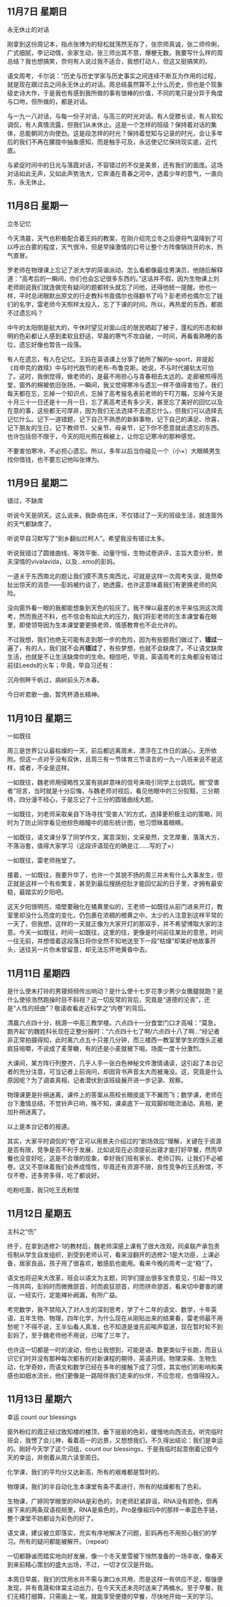 ## 11月7日 星期日

永无休止的对话

刚拿到这份周记本，指点张博为的轻松就荡然无存了，张宗师真诚，张二师伶俐，广式细腻，李记动情，余家生动，张三师出其不意，爆梗无数。我要写什么样的周总结？我也想搞笑，奈何有人说过我不适合，我想打动人，但这又挺搞笑的。

语文周考，卡尔说：“历史与历史学家与历史事实之间连续不断互为作用的过程，就是现在跟过去之间永无休止的对话。周总结虽然算不上什么历史，但也是个现象级史诗大作，于是我也有感到我所做的事有很棒的价值，不同的笔只是分异于角度与口吻，但所做的，都是对话。

与一九一八对话，与每一份子对话，与高三的时光对话。有人促膝长谈，有人软松调侃，有人真情流露，但我们从未休止。这是一个怎样的班级？保持着对话的集体，总能朝同方向使劲。这是段怎样的时光？保持着觉知与记录的时光，会让多年后的我们不再在朦胧中抽象感知，而是触手可及，永远使记忆保持现实底，近代底。

与紧促时间中的日光与落霞对话，不容错过的不仅是美景，还有我们的面庞。这场对话如此无声，又如此声势浩大，它奔涌在青春之河中，透着少年的意气，一直向东，永无休止。

## 11月8日 星期一

立冬记忆

今天清晨，天气也积极配合着王妈的教案，在刚介绍完立冬之后便将气温降到了可以呼出白雾的程度，天气很冷，但是早操激情的口号让整个方阵像锅烧开的水，热气直冒。

罗老师在物理课上忘记了浙大学的简谐派动，怎么看都像最佳男演员，他随后解释道：“高考后的一瞬间，你们也会忘记很多东西的。”这话并不假，因为生物课上刘老师刚说我们就连做完有疑问的题都转头就忘了问他，还得他统一提醒。他也一样，平时总闭眼默出原文的行走教科书竟偶尔也得翻书了吗？彭老师也偶尔忘了娃们的名字，雷老师今天照样太投入，忘了下课的时间。所以，再热爱的东西，都抵不过遗忘吗？

中午的太阳倒是挺大的，午休时望见对面山庄的居民晒起了被子，蓬松的形态和鲜明的色彩都让人感到柔软且舒适，早晨的寒气不攻自破，一时间，再看看熟睡的各位，遗忘好像也暂告一段落。

有人在遗忘，有人在记忆。王妈在英语课上分享了她所了解的e-sport，并提起《肖申克的救赎》中与时代脱节的老布-布鲁克斯。她说，不与时代接轨太可怕了。这时，我倒觉得，做老师的，是最不用担心与青春相去太远的。走廊被照得亮堂，窗外的棉被依旧张扬，一瞬间，我又觉得寒冷与遗忘一样不值得害怕了。我们每天都在忘，忘掉一个知识点，忘掉了高考报名表前老师的干叮万瞩，忘掉今天是十月三十一日还是十一月一日，忘了离高考还有多少天，甚至忘了美好的回忆以及在意的事，这些都无可厚非，因为我们无法选择不去遗忘什么，但我们可以选择去记忆什么。记下一道错题，记下自己不熟悉的新鲜事物，记下自己的满足、欣喜，记下朋友的生日，记下教师节、父亲节、母亲节，记下你不愿意就此遗忘的东西。也许包括但不限于，今天的阳光照在棉被上，让你忘记寒冷的那种感觉。

不要害怕寒冷，不必担心遗忘。所以，多年以后当你碰见一个（小×）大眼睛男生找你借钱，也不要忘记他叫张博为。

## 11月9日 星期二

错过，不缺席

听说今天是阴天。这么说来，我卧病在床，不仅错过了一天的班级生活，就连窗外的天气都缺席了。

听说早自习默写了“到乡翻似烂柯人”。希望我没有错过太多。

听说我错过了圆锥曲线、等效平衡、动量守恒，生物试卷讲评，主旨大意分析，景夫深情的vivalavida，以及…emo的彭妈。

一道关于东西南北的题让我们摸不清东南西北，可就是这样一次周考失误，竟然牵扯出惊天的消息——彭妈被约谈了，她透露，也许这意味着我们有更换老师的风险。

没向窗外看一眼的我都能想象到天色的铅灰了。我不惮以最差的水平来估测这次周考，然而我还不料，也不信会有如此大的压力，我们将彭老师的生本课堂看在眼里，即使领导因为生本课堂要更换老师，情感教育也不会允许的。

不过我想，我们也绝无可能有走到那一步的危险，因为有些题我们做过了，**错过**一遍了，有的人，我们就不会再**错过**了，有些梦想，也就不会缺席了。不让语文缺席生活，也就是不让生活缺席你的生命。相信吧，毕竟，英语周考的主角都没有错过前往Leeds的火车；毕竟，早自习还有：

沉舟侧畔千帆过，病树前头万木春。

今日听君歌一曲，暂凭杯酒长精神。

## 11月10日 星期三

一如既往

周三是世界公认最枯燥的一天，前后都远离周末，漂浮在工作日的湖心，无所依附。但这一点对于没有双休，且周三有一节体育三节语言的一九一八班来说不是这样，或者，不全是这样。

一如既往，魏老师用侵略性又富有挑衅意味的信号来吸引同学上台跳坑。据“受害者”坦言，当时就是十分后悔，与魏老师对视后，看见他眼中的三分狡黠，三分期待，四分漫不经心，于是忘记了十三分的圆锥曲线大题。

一如既往，刘老师采取亲自下场寻找“受害人”的方式，选择更积极主动的策略，同时为了防止同学看见他棕色眼瞳中的扇形统计图，他习惯眯着眼睛。

一如既往，语文课分享了同学作文，寓意深刻，文采斐然，文艺厚重，落落大方，不落浴套，值得大家学习（这段评语现在的确是江……写的了×）

一如既往，雷老师拖堂了。

接着，一如既往，我要升华了，也许一个其貌不扬的周三并未有什么大事发生，但正就是这样一个有些繁复，甚至到最后搜肠挖肚才能回忆起的日子里，才拥有最安稳，最踏实的夕阳吧。

这天夕阳很明亮，墙壁要融化在橘黄里似的，王老师一如既往从前门进来开灯，教室里却没什么亮度的变化，仍包裹在浓稠的橙黄之中。太少的人注意到这样平常的一天了，但我想，这样的一天就正像为大家开灯的那双手，并不希望博取大家的注意。今天一如既往，时间一如既往，这里的往，更像是时间前往某处的意思，时间一往无前，并想借着这段落日将你全然不知地送至下一段“枯燥”却美好地故事开头，送往另一片你未曾留意，却无法忘怀地黄昏中去。

## 11月11日 星期四

是什么使未打铃的男寝频频传出响动？是什么使十七岁花季少男少女撒腿就跑？是什么使徐浩然跑操时目不斜视？这一切反常的背后，究竟是“道德的沦丧”，还是“人性的扭曲”？敬请收看走近科学之“内卷”的背后。

清晨六点四十分，桃源一中高三教学楼。六点四十一分食堂门口才高喊：“莫急，跑齐起”的魏姓科长现在正整分报时：“六点四十七了啊/六点四十八了啊…”经记者非正常拍摄得知，此时离六点五十只差几分钟，而三楼西一教室里学生的馒头正被疯狂咀嚼，不说成了麦芽糖，有的还是小麦就被下咽，场面一度十分激烈。

大课间，某方阵行列整齐，几乎人手一张白色神秘文件激情诵读，这引起了本台记者的充分注意，可当记者上前询问，却因背书声音太大而被淹没。这，究竟是什么原因呢？为了调查真相，记者潜伏到该班级展开进一步记录、观察。

物理课更是扑朔迷离，课件上的答案从燕校长眼皮底下不翼而飞；数学课，老师在台下激情总结，不觉铃声已响，殊不知，课桌底下一双双脚却暗流涌动。真相，更加扑朔迷离了。

以上是本台记者的报道。

其实，大家平时调侃的“卷”正可以用景夫介绍过的“剧场效应“理解，关键在于资源是否有限，竞争是否不利于发展，比如说现在必须提前出寝才能打好早餐，然而早餐也没变好吃，这是不合理的现象，幸好我们班有家长、老师订购，让我们不必被卷。这又不意味着我们会养成惰性，毕竟还有资源不限，良性竞争的王氏粉馆，不仅不卷，还多劳多得，吃了都说好。

吃粉吃面，我只吃王氏粉馆

## 11月12日 星期五

主科之“伤”

终于，在拿到选修2-1的教材后，魏老师深感上课有了很大改观，同桌联产承包责任制从学生自发组织，到受到老师认可，看来没翻开的选修2-1是大功臣，上课必备，居家良品，孩子用了很喜欢，敏感肌也能用。看来今晚的周考一定“稳”了。

语文也将迎来大改革，班会以语文为主题，同学们提出很多宝贵意见，引起一阵又一阵共鸣，彭妈时而微微颔首，时而疯狂颔首，时而拼命颔首，看来切中要害的建议，一经实行，定能裨补阙漏，有所广益。

考完数学，我不禁陷入了对人生的深刻思考，学了十二年的语文、数学，十年英语，五年生物、物理，四年化学，为什么现在从刚贴出来的结果看，雷老师最不用愁呢？不得不说，王半仙看人真准，也不知道是谁先前唉声载道，现在暂时轮不到彭妈了，至于魏老师他不用说，已唉了三年了。

也许这一切都是一时的波动，但也让我想到，可能是语、数更类似于长跑，而且认识它们时并没有那种每次都有的对新课程的期待，英语开阔，物理深奥、生物生动，化学奇妙，而语文和数学已经在多年的接触下成了习惯，其实他们的影响和美感也如细水流长，他们更像是一路陪伴我们走来的伙伴，不应忽视，也值得投入。

## 11月13日 星期六

幸运 count our blessings

窗外粉红的霞正经过致知楼的楼顶，垂下层层的色彩，缓慢地向西流去。听完临时班会，我愣了会儿神，看着高一的远景，又想想我们，不久得出结论：我们是幸运的。刚好今天学了这个词组，count our blessings，于是我临时起意倒着记叙今天的幸运，并倒着从周六读至周日。

化学课，我们的平均分又达新高，所有的艰难都是暂时的。

物理课，我们的半自动化生本课堂有条不紊进行，所有的枯燥都有了色彩。

生物课，广婷同学眼里的RNA是彩色的，刘老师赶紧辟谣，RNA没有颜色，但再接下来的两条双语视频里，RNA是紫色的，Pro是像祖玛中的那样一串蓝色手链，整个课堂不妨都设为彩色的好了。

语文课，建议被立即落实，充实有序地解决了问题，彭妈再也不用担心我们的学习。所有的疑问都能被解开。（repeat）

一切都静谧而踏实地向好发展，像一个冬天里雪被下悄然准备的一场丰收，像春天到来前精心策划的盛大出场，不过，一切才仅汉是开始。

本周日早晨，我们的饮用水并不需与漱口水共用，而是这样一有供应不足，鄢强便发现，并有青晟和体棠主动出力，在今天天还未亮时送来了两桶水。至于早餐，我们无精打细算，只需画上一笔，就能享受便捷的早餐，尽快地开始一天的学习。